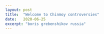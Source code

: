 ```yaml
---
layout: post
title:  "Welcome to Chinmoy controversies"
date:   2020-06-25
excerpt: "boris grebenshikov russia"
---
```


